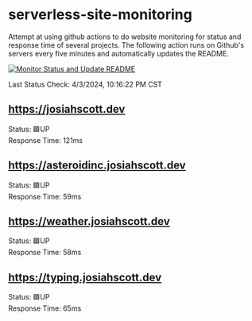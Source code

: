 # serverless-site-monitoring
Attempt at using github actions to do website monitoring for status and response time of several projects. The following action runs on Github's servers every five minutes and automatically updates the README.  

[![Monitor Status and Update README](https://github.com/JosiahSco/serverless-site-monitoring/actions/workflows/monitor.yaml/badge.svg)](https://github.com/JosiahSco/serverless-site-monitoring/actions/workflows/monitor.yaml)

Last Status Check: 4/3/2024, 10:16:22 PM CST

## https://josiahscott.dev
Status: 🟩UP  
Response Time: 121ms

## https://asteroidinc.josiahscott.dev
Status: 🟩UP  
Response Time: 59ms

## https://weather.josiahscott.dev
Status: 🟩UP  
Response Time: 58ms

## https://typing.josiahscott.dev
Status: 🟩UP  
Response Time: 65ms

